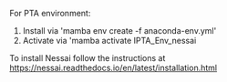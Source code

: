 For PTA environment:
1. Install via 'mamba env create -f anaconda-env.yml'
2. Activate via 'mamba activate IPTA_Env_nessai

To install Nessai follow the instructions at https://nessai.readthedocs.io/en/latest/installation.html
